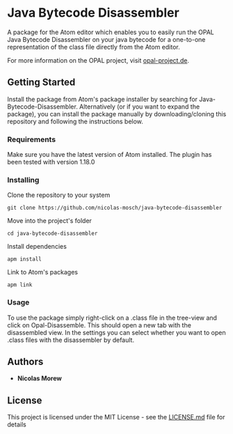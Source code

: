 # Java Bytecode Disassembler

A package for the Atom editor which enables you to easily run the OPAL Java Bytecode Disassembler on your java bytecode for a one-to-one representation of the class file directly from the Atom editor.

For more information on the OPAL project, visit [opal-project.de](http://www.opal-project.de/).

## Getting Started

Install the package from Atom's package installer by searching for Java-Bytecode-Disassembler. Alternatively (or if you want to expand the package), you can install the package manually by downloading/cloning this repository and following the instructions below.

### Requirements

Make sure you have the latest version of Atom installed. The plugin has been tested with version 1.18.0

### Installing

Clone the repository to your system

```
git clone https://github.com/nicolas-mosch/java-bytecode-disassembler
```

Move into the project's folder

```
cd java-bytecode-disassembler
```

Install dependencies

```
apm install
```

Link to Atom's packages

```
apm link
```

### Usage

To use the package simply right-click on a .class file in the tree-view and click on Opal-Disassemble. This should open a new tab with the disassembled view. In the settings you can select whether you want to open .class files with the disassembler by default.

## Authors

* **Nicolas Morew**

## License

This project is licensed under the MIT License - see the [LICENSE.md](LICENSE.md) file for details
